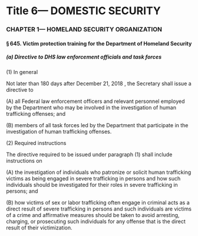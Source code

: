 
# Title 6— DOMESTIC SECURITY
### CHAPTER 1— HOMELAND SECURITY ORGANIZATION
#### § 645. Victim protection training for the Department of Homeland Security
##### (a) Directive to DHS law enforcement officials and task forces

(1) In general

Not later than 180 days after December 21, 2018 , the Secretary shall issue a directive to

(A) all Federal law enforcement officers and relevant personnel employed by the Department who may be involved in the investigation of human trafficking offenses; and

(B) members of all task forces led by the Department that participate in the investigation of human trafficking offenses.

(2) Required instructions

The directive required to be issued under paragraph (1) shall include instructions on

(A) the investigation of individuals who patronize or solicit human trafficking victims as being engaged in severe trafficking in persons and how such individuals should be investigated for their roles in severe trafficking in persons; and

(B) how victims of sex or labor trafficking often engage in criminal acts as a direct result of severe trafficking in persons and such individuals are victims of a crime and affirmative measures should be taken to avoid arresting, charging, or prosecuting such individuals for any offense that is the direct result of their victimization.
